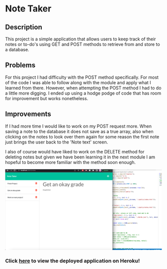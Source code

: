 # Note Taker

## Description

This project is a simple application that allows users to keep track of their notes or to-do's using GET and POST methods to retrieve from and store to a database. 

## Problems

For this project I had difficulty with the POST method specifically. For most of the code I was able to follow along with the module and apply what I learned from there. However, when attempting the POST method I had to do a little more digging. I ended up using a hodge podge of code that has room for improvement but works nonetheless.

## Improvements

If I had more time I would like to work on my POST request more. When saving a note to the database it does not save as a true array, also when clicking on the notes to look over them again for some reason the first note just brings the user back to the 'Note text' screen.

I also of course would have liked to work on the DELETE method for deleting notes but given we have been learning it in the next module I am hopeful to become more familiar with the method soon enough.

![alt text](./NTSS.png)

### Click [here]() to view the deployed application on Heroku!